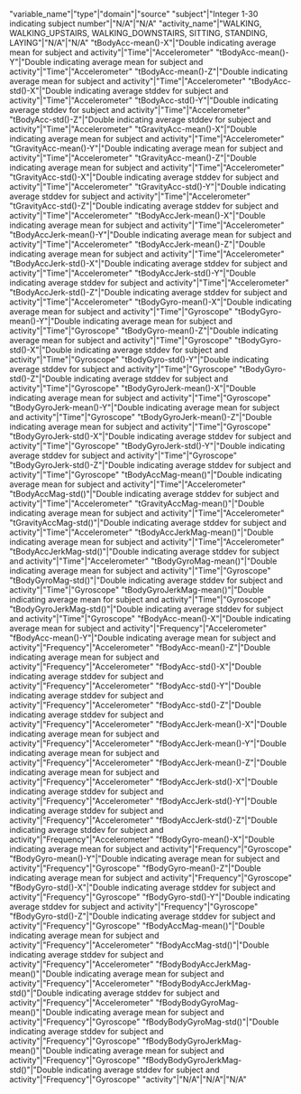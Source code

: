 "variable_name"|"type"|"domain"|"source"
"subject"|"Integer 1-30 indicating subject number"|"N/A"|"N/A"
"activity_name"|"WALKING, WALKING_UPSTAIRS, WALKING_DOWNSTAIRS, SITTING, STANDING, LAYING"|"N/A"|"N/A"
"tBodyAcc-mean()-X"|"Double indicating average mean for subject and activity"|"Time"|"Accelerometer"
"tBodyAcc-mean()-Y"|"Double indicating average mean for subject and activity"|"Time"|"Accelerometer"
"tBodyAcc-mean()-Z"|"Double indicating average mean for subject and activity"|"Time"|"Accelerometer"
"tBodyAcc-std()-X"|"Double indicating average stddev for subject and activity"|"Time"|"Accelerometer"
"tBodyAcc-std()-Y"|"Double indicating average stddev for subject and activity"|"Time"|"Accelerometer"
"tBodyAcc-std()-Z"|"Double indicating average stddev for subject and activity"|"Time"|"Accelerometer"
"tGravityAcc-mean()-X"|"Double indicating average mean for subject and activity"|"Time"|"Accelerometer"
"tGravityAcc-mean()-Y"|"Double indicating average mean for subject and activity"|"Time"|"Accelerometer"
"tGravityAcc-mean()-Z"|"Double indicating average mean for subject and activity"|"Time"|"Accelerometer"
"tGravityAcc-std()-X"|"Double indicating average stddev for subject and activity"|"Time"|"Accelerometer"
"tGravityAcc-std()-Y"|"Double indicating average stddev for subject and activity"|"Time"|"Accelerometer"
"tGravityAcc-std()-Z"|"Double indicating average stddev for subject and activity"|"Time"|"Accelerometer"
"tBodyAccJerk-mean()-X"|"Double indicating average mean for subject and activity"|"Time"|"Accelerometer"
"tBodyAccJerk-mean()-Y"|"Double indicating average mean for subject and activity"|"Time"|"Accelerometer"
"tBodyAccJerk-mean()-Z"|"Double indicating average mean for subject and activity"|"Time"|"Accelerometer"
"tBodyAccJerk-std()-X"|"Double indicating average stddev for subject and activity"|"Time"|"Accelerometer"
"tBodyAccJerk-std()-Y"|"Double indicating average stddev for subject and activity"|"Time"|"Accelerometer"
"tBodyAccJerk-std()-Z"|"Double indicating average stddev for subject and activity"|"Time"|"Accelerometer"
"tBodyGyro-mean()-X"|"Double indicating average mean for subject and activity"|"Time"|"Gyroscope"
"tBodyGyro-mean()-Y"|"Double indicating average mean for subject and activity"|"Time"|"Gyroscope"
"tBodyGyro-mean()-Z"|"Double indicating average mean for subject and activity"|"Time"|"Gyroscope"
"tBodyGyro-std()-X"|"Double indicating average stddev for subject and activity"|"Time"|"Gyroscope"
"tBodyGyro-std()-Y"|"Double indicating average stddev for subject and activity"|"Time"|"Gyroscope"
"tBodyGyro-std()-Z"|"Double indicating average stddev for subject and activity"|"Time"|"Gyroscope"
"tBodyGyroJerk-mean()-X"|"Double indicating average mean for subject and activity"|"Time"|"Gyroscope"
"tBodyGyroJerk-mean()-Y"|"Double indicating average mean for subject and activity"|"Time"|"Gyroscope"
"tBodyGyroJerk-mean()-Z"|"Double indicating average mean for subject and activity"|"Time"|"Gyroscope"
"tBodyGyroJerk-std()-X"|"Double indicating average stddev for subject and activity"|"Time"|"Gyroscope"
"tBodyGyroJerk-std()-Y"|"Double indicating average stddev for subject and activity"|"Time"|"Gyroscope"
"tBodyGyroJerk-std()-Z"|"Double indicating average stddev for subject and activity"|"Time"|"Gyroscope"
"tBodyAccMag-mean()"|"Double indicating average mean for subject and activity"|"Time"|"Accelerometer"
"tBodyAccMag-std()"|"Double indicating average stddev for subject and activity"|"Time"|"Accelerometer"
"tGravityAccMag-mean()"|"Double indicating average mean for subject and activity"|"Time"|"Accelerometer"
"tGravityAccMag-std()"|"Double indicating average stddev for subject and activity"|"Time"|"Accelerometer"
"tBodyAccJerkMag-mean()"|"Double indicating average mean for subject and activity"|"Time"|"Accelerometer"
"tBodyAccJerkMag-std()"|"Double indicating average stddev for subject and activity"|"Time"|"Accelerometer"
"tBodyGyroMag-mean()"|"Double indicating average mean for subject and activity"|"Time"|"Gyroscope"
"tBodyGyroMag-std()"|"Double indicating average stddev for subject and activity"|"Time"|"Gyroscope"
"tBodyGyroJerkMag-mean()"|"Double indicating average mean for subject and activity"|"Time"|"Gyroscope"
"tBodyGyroJerkMag-std()"|"Double indicating average stddev for subject and activity"|"Time"|"Gyroscope"
"fBodyAcc-mean()-X"|"Double indicating average mean for subject and activity"|"Frequency"|"Accelerometer"
"fBodyAcc-mean()-Y"|"Double indicating average mean for subject and activity"|"Frequency"|"Accelerometer"
"fBodyAcc-mean()-Z"|"Double indicating average mean for subject and activity"|"Frequency"|"Accelerometer"
"fBodyAcc-std()-X"|"Double indicating average stddev for subject and activity"|"Frequency"|"Accelerometer"
"fBodyAcc-std()-Y"|"Double indicating average stddev for subject and activity"|"Frequency"|"Accelerometer"
"fBodyAcc-std()-Z"|"Double indicating average stddev for subject and activity"|"Frequency"|"Accelerometer"
"fBodyAccJerk-mean()-X"|"Double indicating average mean for subject and activity"|"Frequency"|"Accelerometer"
"fBodyAccJerk-mean()-Y"|"Double indicating average mean for subject and activity"|"Frequency"|"Accelerometer"
"fBodyAccJerk-mean()-Z"|"Double indicating average mean for subject and activity"|"Frequency"|"Accelerometer"
"fBodyAccJerk-std()-X"|"Double indicating average stddev for subject and activity"|"Frequency"|"Accelerometer"
"fBodyAccJerk-std()-Y"|"Double indicating average stddev for subject and activity"|"Frequency"|"Accelerometer"
"fBodyAccJerk-std()-Z"|"Double indicating average stddev for subject and activity"|"Frequency"|"Accelerometer"
"fBodyGyro-mean()-X"|"Double indicating average mean for subject and activity"|"Frequency"|"Gyroscope"
"fBodyGyro-mean()-Y"|"Double indicating average mean for subject and activity"|"Frequency"|"Gyroscope"
"fBodyGyro-mean()-Z"|"Double indicating average mean for subject and activity"|"Frequency"|"Gyroscope"
"fBodyGyro-std()-X"|"Double indicating average stddev for subject and activity"|"Frequency"|"Gyroscope"
"fBodyGyro-std()-Y"|"Double indicating average stddev for subject and activity"|"Frequency"|"Gyroscope"
"fBodyGyro-std()-Z"|"Double indicating average stddev for subject and activity"|"Frequency"|"Gyroscope"
"fBodyAccMag-mean()"|"Double indicating average mean for subject and activity"|"Frequency"|"Accelerometer"
"fBodyAccMag-std()"|"Double indicating average stddev for subject and activity"|"Frequency"|"Accelerometer"
"fBodyBodyAccJerkMag-mean()"|"Double indicating average mean for subject and activity"|"Frequency"|"Accelerometer"
"fBodyBodyAccJerkMag-std()"|"Double indicating average stddev for subject and activity"|"Frequency"|"Accelerometer"
"fBodyBodyGyroMag-mean()"|"Double indicating average mean for subject and activity"|"Frequency"|"Gyroscope"
"fBodyBodyGyroMag-std()"|"Double indicating average stddev for subject and activity"|"Frequency"|"Gyroscope"
"fBodyBodyGyroJerkMag-mean()"|"Double indicating average mean for subject and activity"|"Frequency"|"Gyroscope"
"fBodyBodyGyroJerkMag-std()"|"Double indicating average stddev for subject and activity"|"Frequency"|"Gyroscope"
"activity"|"N/A"|"N/A"|"N/A"

